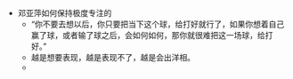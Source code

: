 - 邓亚萍如何保持极度专注的
	- “你不要去想以后，你只要把当下这个球，给打好就行了，如果你想着自己赢了球，或者输了球之后，会如何如何，那你就很难把这一场球，给打好。”
	- 越是想要表现，越是表现不了，越是会出洋相。
	-